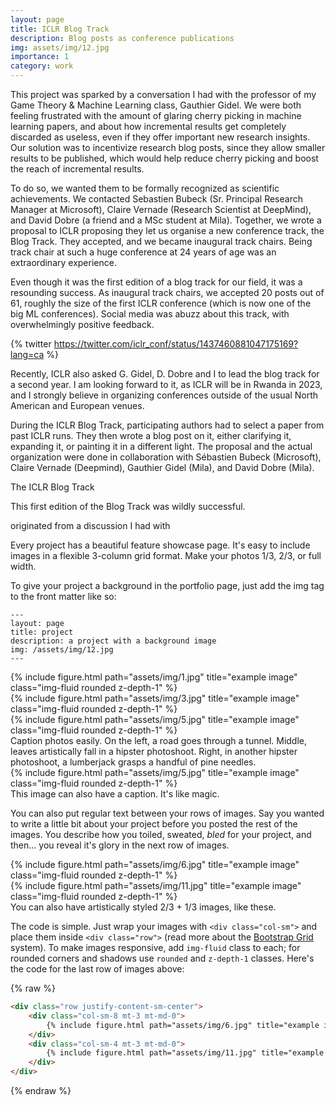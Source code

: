 ```yaml
---
layout: page
title: ICLR Blog Track
description: Blog posts as conference publications
img: assets/img/12.jpg
importance: 1
category: work
---
```



This project was sparked by a conversation I had with the professor of my 
Game Theory & Machine Learning class, Gauthier Gidel. 
We were both feeling frustrated with the amount of glaring cherry picking in 
machine learning papers, and about how incremental results get completely discarded 
as useless, even if they offer important new research insights. Our solution was to
incentivize research blog posts, since they allow smaller results to be published, which 
would help reduce cherry picking and boost the reach of incremental results. 

To do so, we wanted them to be formally recognized as scientific achievements. 
We contacted Sebastien Bubeck (Sr. Principal Research Manager at Microsoft),
Claire Vernade (Research Scientist at DeepMind), and David Dobre
(a friend and a MSc student at Mila). Together, we wrote a proposal to ICLR
proposing they let us organise a new conference track, the Blog Track.
They accepted, and we became inaugural track chairs. Being track chair at such a
huge conference at 24 years of age was an extraordinary experience.

Even though it was the first edition of a blog track for our field, it was a resounding 
success. As inaugural track chairs, we accepted 20 posts out of 61, roughly the size
of the first ICLR conference (which is now one of the big ML conferences). Social media 
was abuzz about this track, with overwhelmingly positive feedback.

{% twitter https://twitter.com/iclr_conf/status/1437460881047175169?lang=ca %}

Recently, ICLR also asked G. Gidel, D. Dobre and I to lead the blog track for 
a second year. I am looking forward to it, as ICLR will be in Rwanda in 2023, and
I strongly believe in organizing conferences outside of the usual North American
and European venues.



During the ICLR Blog Track, participating authors had to select a paper from past ICLR runs. They then wrote a blog post
on it, either clarifying it, expanding it, or painting it in a different light. The proposal and the actual organization
were done in collaboration with Sébastien Bubeck (Microsoft), Claire Vernade (Deepmind), Gauthier Gidel (Mila), and David Dobre (Mila).

The ICLR Blog Track 

This first edition of the Blog Track was wildly successful.


originated from a discussion I had with



Every project has a beautiful feature showcase page.
It's easy to include images in a flexible 3-column grid format.
Make your photos 1/3, 2/3, or full width.

To give your project a background in the portfolio page, just add the img tag to the front matter like so:

    ---
    layout: page
    title: project
    description: a project with a background image
    img: /assets/img/12.jpg
    ---

<div class="row">
    <div class="col-sm mt-3 mt-md-0">
        {% include figure.html path="assets/img/1.jpg" title="example image" class="img-fluid rounded z-depth-1" %}
    </div>
    <div class="col-sm mt-3 mt-md-0">
        {% include figure.html path="assets/img/3.jpg" title="example image" class="img-fluid rounded z-depth-1" %}
    </div>
    <div class="col-sm mt-3 mt-md-0">
        {% include figure.html path="assets/img/5.jpg" title="example image" class="img-fluid rounded z-depth-1" %}
    </div>
</div>
<div class="caption">
    Caption photos easily. On the left, a road goes through a tunnel. Middle, leaves artistically fall in a hipster photoshoot. Right, in another hipster photoshoot, a lumberjack grasps a handful of pine needles.
</div>
<div class="row">
    <div class="col-sm mt-3 mt-md-0">
        {% include figure.html path="assets/img/5.jpg" title="example image" class="img-fluid rounded z-depth-1" %}
    </div>
</div>
<div class="caption">
    This image can also have a caption. It's like magic.
</div>

You can also put regular text between your rows of images.
Say you wanted to write a little bit about your project before you posted the rest of the images.
You describe how you toiled, sweated, *bled* for your project, and then... you reveal it's glory in the next row of images.


<div class="row justify-content-sm-center">
    <div class="col-sm-8 mt-3 mt-md-0">
        {% include figure.html path="assets/img/6.jpg" title="example image" class="img-fluid rounded z-depth-1" %}
    </div>
    <div class="col-sm-4 mt-3 mt-md-0">
        {% include figure.html path="assets/img/11.jpg" title="example image" class="img-fluid rounded z-depth-1" %}
    </div>
</div>
<div class="caption">
    You can also have artistically styled 2/3 + 1/3 images, like these.
</div>


The code is simple.
Just wrap your images with `<div class="col-sm">` and place them inside `<div class="row">` (read more about the <a href="https://getbootstrap.com/docs/4.4/layout/grid/">Bootstrap Grid</a> system).
To make images responsive, add `img-fluid` class to each; for rounded corners and shadows use `rounded` and `z-depth-1` classes.
Here's the code for the last row of images above:

{% raw %}
```html
<div class="row justify-content-sm-center">
    <div class="col-sm-8 mt-3 mt-md-0">
        {% include figure.html path="assets/img/6.jpg" title="example image" class="img-fluid rounded z-depth-1" %}
    </div>
    <div class="col-sm-4 mt-3 mt-md-0">
        {% include figure.html path="assets/img/11.jpg" title="example image" class="img-fluid rounded z-depth-1" %}
    </div>
</div>
```
{% endraw %}
